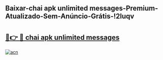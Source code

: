 
## Baixar-chai apk unlimited messages-Premium-Atualizado-Sem-Anúncio-Grátis-!2luqv

# <h2><a href="https://andorid.site?title=chai_apk_unlimited_messages&ref=27">🔗👉 🔴 chai apk unlimited messages</a></h2>

[![acn](https://github.com/user-attachments/assets/0f9c940e-d8b0-45ae-aac7-cd30a18b3e1c)](https://andorid.site?title=chai_apk_unlimited_messages&ref=27)

